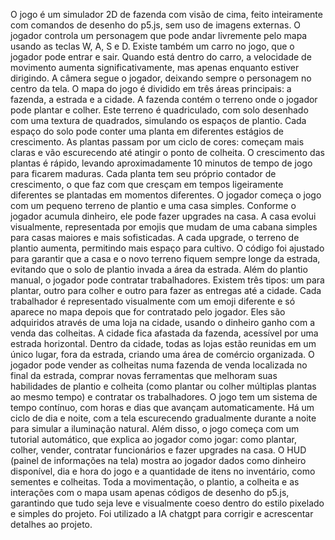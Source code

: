 O jogo é um simulador 2D de fazenda com visão de cima, feito inteiramente com comandos de desenho do p5.js, sem uso de imagens externas. O jogador controla um personagem que pode andar livremente pelo mapa usando as teclas W, A, S e D.
Existe também um carro no jogo, que o jogador pode entrar e sair. Quando está dentro do carro, a velocidade de movimento aumenta significativamente, mas apenas enquanto estiver dirigindo. A câmera segue o jogador, deixando sempre o personagem no centro
da tela.
O mapa do jogo é dividido em três áreas principais: a fazenda, a estrada e a cidade. A fazenda contém o terreno onde o jogador pode plantar e colher. Este terreno é quadriculado, com solo desenhado com uma textura de quadrados, simulando os espaços de 
plantio. Cada espaço do solo pode conter uma planta em diferentes estágios de crescimento. As plantas passam por um ciclo de cores: começam mais claras e vão escurecendo até atingir o ponto de colheita. O crescimento das plantas é rápido, levando 
aproximadamente 10 minutos de tempo de jogo para ficarem maduras. Cada planta tem seu próprio contador de crescimento, o que faz com que cresçam em tempos ligeiramente diferentes se plantadas em momentos diferentes.
O jogador começa o jogo com um pequeno terreno de plantio e uma casa simples. Conforme o jogador acumula dinheiro, ele pode fazer upgrades na casa. A casa evolui visualmente, representada por emojis que mudam de uma cabana simples para casas maiores e 
mais sofisticadas. A cada upgrade, o terreno de plantio aumenta, permitindo mais espaço para cultivo. O código foi ajustado para garantir que a casa e o novo terreno fiquem sempre longe da estrada, evitando que o solo de plantio invada a área da 
estrada.
Além do plantio manual, o jogador pode contratar trabalhadores. Existem três tipos: um para plantar, outro para colher e outro para fazer as entregas até a cidade. Cada trabalhador é representado visualmente com um emoji diferente e só aparece no mapa 
depois que for contratado pelo jogador. Eles são adquiridos através de uma loja na cidade, usando o dinheiro ganho com a venda das colheitas.
A cidade fica afastada da fazenda, acessível por uma estrada horizontal. Dentro da cidade, todas as lojas estão reunidas em um único lugar, fora da estrada, criando uma área de comércio organizada. O jogador pode vender as colheitas numa fazenda de 
venda localizada no final da estrada, comprar novas ferramentas que melhoram suas habilidades de plantio e colheita (como plantar ou colher múltiplas plantas ao mesmo tempo) e contratar os trabalhadores.
O jogo tem um sistema de tempo contínuo, com horas e dias que avançam automaticamente. Há um ciclo de dia e noite, com a tela escurecendo gradualmente durante a noite para simular a iluminação natural. Além disso, o jogo começa com um tutorial 
automático, que explica ao jogador como jogar: como plantar, colher, vender, contratar funcionários e fazer upgrades na casa.
O HUD (painel de informações na tela) mostra ao jogador dados como dinheiro disponível, dia e hora do jogo e a quantidade de itens no inventário, como sementes e colheitas. Toda a movimentação, o plantio, a colheita e as interações com o mapa usam 
apenas códigos de desenho do p5.js, garantindo que tudo seja leve e visualmente coeso dentro do estilo pixelado e simples do projeto.
Foi utilizado a IA chatgpt para corrigir e acrescentar detalhes ao projeto.
